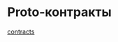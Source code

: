 # Proto-контракты

[contracts](https://github.com/RussianInvestments/investAPI/tree/main/src/docs/contracts)